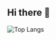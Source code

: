## Hi there 👋

<!-- ![MaciejRozpedek github stats](https://github-readme-stats.vercel.app/api?username=MaciejRozpedek&show_icons=true&hide_border=true&theme=merko) -->

![Top Langs](https://github-readme-stats.vercel.app/api/top-langs/?username=MaciejRozpedek&layout=compact&theme=merko&hide_border=true)

<!--
**MaciejRozpedek/MaciejRozpedek** is a ✨ _special_ ✨ repository because its `README.md` (this file) appears on your GitHub profile.

Here are some ideas to get you started:

- 🔭 I’m currently working on ...
- 🌱 I’m currently learning ...
- 👯 I’m looking to collaborate on ...
- 🤔 I’m looking for help with ...
- 💬 Ask me about ...
- 📫 How to reach me: ...
- 😄 Pronouns: ...
- ⚡ Fun fact: ...
-->
